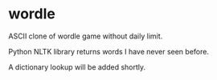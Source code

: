 # wordle
ASCII clone of wordle game without daily limit.

Python NLTK library returns words I have never seen before.

A dictionary lookup will be added shortly.

